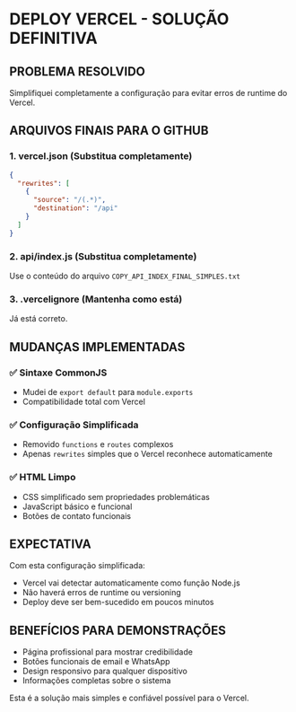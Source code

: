 # DEPLOY VERCEL - SOLUÇÃO DEFINITIVA

## PROBLEMA RESOLVIDO
Simplifiquei completamente a configuração para evitar erros de runtime do Vercel.

## ARQUIVOS FINAIS PARA O GITHUB

### 1. **vercel.json** (Substitua completamente)
```json
{
  "rewrites": [
    {
      "source": "/(.*)",
      "destination": "/api"
    }
  ]
}
```

### 2. **api/index.js** (Substitua completamente) 
Use o conteúdo do arquivo `COPY_API_INDEX_FINAL_SIMPLES.txt`

### 3. **.vercelignore** (Mantenha como está)
Já está correto.

## MUDANÇAS IMPLEMENTADAS

### ✅ **Sintaxe CommonJS**
- Mudei de `export default` para `module.exports`
- Compatibilidade total com Vercel

### ✅ **Configuração Simplificada**
- Removido `functions` e `routes` complexos
- Apenas `rewrites` simples que o Vercel reconhece automaticamente

### ✅ **HTML Limpo**
- CSS simplificado sem propriedades problemáticas
- JavaScript básico e funcional
- Botões de contato funcionais

## EXPECTATIVA
Com esta configuração simplificada:
- Vercel vai detectar automaticamente como função Node.js
- Não haverá erros de runtime ou versioning
- Deploy deve ser bem-sucedido em poucos minutos

## BENEFÍCIOS PARA DEMONSTRAÇÕES
- Página profissional para mostrar credibilidade
- Botões funcionais de email e WhatsApp
- Design responsivo para qualquer dispositivo
- Informações completas sobre o sistema

Esta é a solução mais simples e confiável possível para o Vercel.